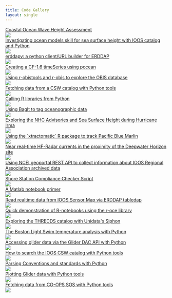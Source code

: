 ```yaml
---
title: Code Gallery
layout: single
---
```


<script src="../assets/lib/js/jquery.js"></script>
<link rel="stylesheet" type="text/css" href="../assets/css/custom-styles.css">

<!-- Left side feedback button -->
<a id="feedback" class="hidden-xs"></a>

<div id="feedbackForm" tabindex="-1" role="dialog" aria-labelledby="myModalLabel" aria-hidden="true" class="modal fade in" style="display: none; padding-right: 15px;"><div class="modal-dialog"><div class="modal-content"><div class="modal-header"><button type="button" data-dismiss="modal" aria-hidden="true" class="close">×</button><h4 class="modal-title">Submit site feedback</h4></div><div class="modal-body"><div class="well"><div class="form-group has-feedback"><textarea id="feedback-comment" rows="6" placeholder="Comment or suggestion (required)" maxlength="500" aria-describedby="inputError2Status" class="form-control"></textarea><span aria-hidden="true" class="glyphicon glyphicon-remove form-control-feedback"></span></div></div><div class="well"><div class="form-group has-feedback"><input id="feedback-name" type="text" placeholder="Your name" maxlength="50" aria-describedby="inputError2Status" class="form-control"><span aria-hidden="true" class="glyphicon glyphicon-remove form-control-feedback"></span></div></div><div class="well"><div class="form-group has-feedback"><input id="feedback-email" type="email" placeholder="Your e-mail address" aria-describedby="inputError2Status" class="form-control"><span aria-hidden="true" class="glyphicon glyphicon-remove form-control-feedback"></span></div></div></div><div class="modal-footer"><input type="submit" value="Submit" class="btn btn-primary"></div></div></div></div>

<div id="gallery">
<div><a href="{{ site.url }}{{ site.baseurl }}/notebooks/2018-03-30-wave_height_assessment"><figcaption>Coastal Ocean Wave Height Assessment</figcaption><img src="images/2018-03-30-wave_height_assessment.png"></a></div>
<div><a href="{{ site.url }}{{ site.baseurl }}/notebooks/2018-03-15-ssh-skillscore"><figcaption>Investigating ocean models skill for sea surface height with IOOS catalog and Python</figcaption><img src="images/placeholder.png"></a></div>
<div><a href="{{ site.url }}{{ site.baseurl }}/notebooks/2018-03-01-erddapy"><figcaption>erddapy: a python client/URL builder for ERDDAP</figcaption><img src="images/2018-03-01-erddapy.png"></a></div>
<div><a href="{{ site.url }}{{ site.baseurl }}/notebooks/2018-02-27-pocean-timeSeries-demo"><figcaption>Creating a CF-1.6 timeSeries using pocean</figcaption><img src="images/2018-02-27-pocean-timeSeries-demo.png"></a></div>
<div><a href="{{ site.url }}{{ site.baseurl }}/notebooks/2018-02-20-obis"><figcaption>Using r-obistools and r-obis to explore the OBIS database</figcaption><img src="images/2018-02-20-obis.png"></a></div>
<div><a href="{{ site.url }}{{ site.baseurl }}/notebooks/2017-12-15-finding_HFRadar_currents"><figcaption>Fetching data from a CSW catalog with Python tools</figcaption><img src="images/2017-12-15-finding_HFRadar_currents.png"></a></div>
<div><a href="{{ site.url }}{{ site.baseurl }}/notebooks/2017-11-30-rerddap"><figcaption>Calling R libraries from Python</figcaption><img src="images/2017-11-30-rerddap.png"></a></div>
<div><a href="{{ site.url }}{{ site.baseurl }}/notebooks/2017-11-01-Creating-Archives-Using-Bagit"><figcaption>Using BagIt to tag oceanographic data</figcaption><img src="images/placeholder.png"></a></div>
<div><a href="{{ site.url }}{{ site.baseurl }}/notebooks/2017-09-09-hurricane_irma"><figcaption>Exploring the NHC Advisories and Sea Surface Height during Hurricane Irma</figcaption><img src="images/2017-09-09-hurricane_irma.png"></a></div>
<div><a href="{{ site.url }}{{ site.baseurl }}/notebooks/2017-08-01-xtractoR"><figcaption>Using the `xtractomatic` R package to track Pacific Blue Marlin</figcaption><img src="images/2017-08-01-xtractoR.png"></a></div>
<div><a href="{{ site.url }}{{ site.baseurl }}/notebooks/2017-07-25-HFRadar_currents"><figcaption>Near real-time HF-Radar currents in the proximity of the Deepwater Horizon site</figcaption><img src="images/2017-07-25-HFRadar_currents.png"></a></div>
<div><a href="{{ site.url }}{{ site.baseurl }}/notebooks/2017-06-12-NCEI_RA_archive_history"><figcaption>Using NCEI geoportal REST API to collect information about IOOS Regional Association archived data</figcaption><img src="images/2017-06-12-NCEI_RA_archive_history.png"></a></div>
<div><a href="{{ site.url }}{{ site.baseurl }}/notebooks/2017-05-14-running_compliance_checker"><figcaption>Shore Station Compliance Checker Script</figcaption><img src="images/placeholder.png"></a></div>
<div><a href="{{ site.url }}{{ site.baseurl }}/notebooks/2017-03-30-octave_notebook_example"><figcaption>A Matlab notebook primer</figcaption><img src="images/2017-03-30-octave_notebook_example.png"></a></div>
<div><a href="{{ site.url }}{{ site.baseurl }}/notebooks/2017-03-21-ERDDAP_IOOS_Sensor_Map"><figcaption>Read realtime data from IOOS Sensor Map via ERDDAP tabledap</figcaption><img src="images/2017-03-21-ERDDAP_IOOS_Sensor_Map.png"></a></div>
<div><a href="{{ site.url }}{{ site.baseurl }}/notebooks/2017-01-23-R-notebook"><figcaption>Quick demonstration of R-notebooks using the r-oce library</figcaption><img src="images/2017-01-23-R-notebook.png"></a></div>
<div><a href="{{ site.url }}{{ site.baseurl }}/notebooks/2017-01-18-siphon-explore-thredds"><figcaption>Exploring the THREDDS catalog with Unidata's Siphon</figcaption><img src="images/2017-01-18-siphon-explore-thredds.png"></a></div>
<div><a href="{{ site.url }}{{ site.baseurl }}/notebooks/2016-12-22-boston_light_swim"><figcaption>The Boston Light Swim temperature analysis with Python</figcaption><img src="images/2016-12-22-boston_light_swim.png"></a></div>
<div><a href="{{ site.url }}{{ site.baseurl }}/notebooks/2016-12-20-searching_glider_deployments"><figcaption>Accessing glider data via the Glider DAC API with Python</figcaption><img src="images/2016-12-20-searching_glider_deployments.png"></a></div>
<div><a href="{{ site.url }}{{ site.baseurl }}/notebooks/2016-12-19-exploring_csw"><figcaption>How to search the IOOS CSW catalog with Python tools</figcaption><img src="images/2016-12-19-exploring_csw.png"></a></div>
<div><a href="{{ site.url }}{{ site.baseurl }}/notebooks/2016-11-16-CF-UGRID-SGRID-conventions"><figcaption>Parsing Conventions and standards with Python</figcaption><img src="images/2016-11-16-CF-UGRID-SGRID-conventions.png"></a></div>
<div><a href="{{ site.url }}{{ site.baseurl }}/notebooks/2016-11-15-glider_data_example"><figcaption>Plotting Glider data with Python tools</figcaption><img src="images/2016-11-15-glider_data_example.png"></a></div>
<div><a href="{{ site.url }}{{ site.baseurl }}/notebooks/2016-10-12-fetching_data"><figcaption>Fetching data from CO-OPS SOS with Python tools</figcaption><img src="images/2016-10-12-fetching_data.png"></a></div>
</div>

<script src="../assets/lib/js/bootstrap.js"></script>
<script src="../assets/js/feedback.js"></script>